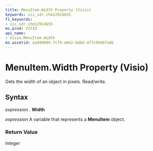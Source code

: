 ```yaml
---
title: MenuItem.Width Property (Visio)
keywords: vis_sdr.chm12914655
f1_keywords:
- vis_sdr.chm12914655
ms.prod: VISIO
api_name:
- Visio.MenuItem.Width
ms.assetid: ea490604-7cf4-e042-bd8d-4f7c95687a4b
---
```



# MenuItem.Width Property (Visio)

Gets the width of an object in pixels. Read/write.


## Syntax

 _expression_ . **Width**

 _expression_ A variable that represents a **MenuItem** object.


### Return Value

Integer


